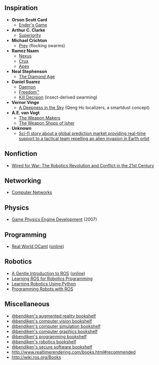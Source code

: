 Inspiration
-----------

* **Orson Scott Card**
  * [Ender's Game](https://en.wikipedia.org/wiki/Ender%27s_Game)
* **Arthur C. Clarke**
  * [Superiority](https://en.wikipedia.org/wiki/Superiority_(short_story))
* **Michael Crichton**
  * [Prey](https://www.goodreads.com/book/show/83763.Prey) (flocking swarms)
* **Ramez Naam**
  * [Nexus](https://www.goodreads.com/book/show/24968342-nexus)
  * [Crux](https://www.goodreads.com/book/show/24968626-crux)
  * [Apex](https://www.goodreads.com/book/show/22449929-apex)
* **Neal Stephenson**
  * [The Diamond Age](https://www.goodreads.com/book/show/15719945-the-diamond-age)
* **Daniel Suarez**
  * [Daemon](https://www.goodreads.com/book/show/12308790-daemon)
  * [Freedom™](https://www.goodreads.com/book/show/11231211-freedom-tm)
  * [Kill Decision](https://www.goodreads.com/book/show/15740433-kill-decision) (insect-derived swarming)
* **Vernor Vinge**
  * [A Deepness in the Sky](https://www.goodreads.com/book/show/226004.A_Deepness_in_the_Sky) (Qeng Ho localizers, a smartdust concept)
* **A.E. van Vogt**
  * [The Weapon Makers](https://www.goodreads.com/book/show/525006.The_Weapon_Makers)
  * [The Weapon Shops of Isher](https://www.goodreads.com/book/show/358902.The_Weapon_Shops_of_Isher)
* **Unknown**
  * [Sci-fi story about a global prediction market providing real-time support to a tactical team repelling an alien invasion in Earth orbit](https://www.reddit.com/r/tipofmytongue/comments/3o08bw/tomt_story_scifi_story_about_a_global_prediction/)

Nonfiction
----------

* [Wired for War: The Robotics Revolution and Conflict in the 21st Century](https://www.goodreads.com/book/show/6124823-wired-for-war)

Networking
----------

* [Computer Networks](https://www.goodreads.com/book/show/19700289-computer-networks)

Physics
-------

* [Game Physics Engine Development](https://www.goodreads.com/book/show/19169920-game-physics-engine-development)
  (2007)

Programming
-----------

* [Real World OCaml](https://www.goodreads.com/book/show/19260108-real-world-ocaml)
  ([online](https://realworldocaml.org/))

Robotics
--------

* [A Gentle Introduction to ROS](https://www.goodreads.com/book/show/26017473-a-gentle-introduction-to-ros)
  ([online](https://cse.sc.edu/~jokane/agitr/))
* [Learning ROS for Robotics Programming](https://www.goodreads.com/book/show/18643014-learning-ros-for-robotics-programming)
* [Learning Robotics Using Python](https://www.goodreads.com/book/show/25671129-learning-robotics-using-python)
* [Programming Robots with ROS](https://www.goodreads.com/book/show/25801530-programming-robots-with-ros)

Miscellaneous
-------------

* [@bendiken's augmented reality bookshelf](https://www.goodreads.com/review/list/22170557-arto-bendiken?shelf=augmented-reality)
* [@bendiken's computer vision bookshelf](https://www.goodreads.com/review/list/22170557-arto-bendiken?shelf=computer-vision)
* [@bendiken's computer simulation bookshelf](https://www.goodreads.com/review/list/22170557-arto-bendiken?shelf=computer-simulation)
* [@bendiken's computer graphics bookshelf](https://www.goodreads.com/review/list/22170557-arto-bendiken?shelf=computer-graphics)
* [@bendiken's programming bookshelf](https://www.goodreads.com/review/list/22170557-arto-bendiken?shelf=programming)
* [@bendiken's robotics bookshelf](https://www.goodreads.com/review/list/22170557-arto-bendiken?shelf=robotics)
* [@bendiken's secure software bookshelf](https://www.goodreads.com/review/list/22170557-arto-bendiken?shelf=secure-software)
* http://www.realtimerendering.com/books.html#recommended
* http://wiki.ros.org/Books

